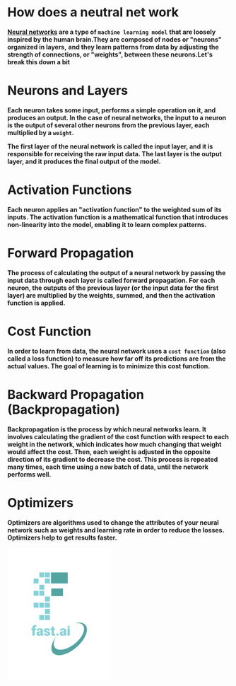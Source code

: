 # How does a neutral net work
**[Neural networks](https://theconversation.com/what-is-a-neural-network-a-computer-scientist-explains-151897)  are a type of `machine learning model`**
**that are loosely inspired by the human brain.They are composed of nodes or "neurons" organized in layers,**
**and they learn patterns from data by adjusting the strength of connections, or "weights", between these neurons.Let's break this down a bit**

# Neurons and Layers
**Each neuron takes some input, performs a simple operation on it, and produces an output. In the case of neural networks,
the input to a neuron is the output of several other neurons from the previous layer, each multiplied by a `weight`.**

**The first layer of the neural network is called the input layer, and it is responsible for receiving the raw input data. 
The last layer is the output layer, and it produces the final output of the model.** 

# Activation Functions
**Each neuron applies an "activation function" to the weighted sum of its inputs.
The activation function is a mathematical function that introduces non-linearity into the model, enabling it to learn complex patterns.**

# Forward Propagation
**The process of calculating the output of a neural network by passing the input data through each layer is called forward propagation.
 For each neuron, the outputs of the previous layer (or the input data for the first layer) are multiplied by the weights, summed, and then the activation function is applied.**
 
# Cost Function
**In order to learn from data, the neural network uses a `cost function` (also called a loss function) to measure how far off its predictions are from the actual values.
The goal of learning is to minimize this cost function.**

# Backward Propagation (Backpropagation)
**Backpropagation is the process by which neural networks learn. 
 It involves calculating the gradient of the cost function with respect to each weight in the network, which indicates how much changing that weight would affect the cost.
 Then, each weight is adjusted in the opposite direction of its gradient to decrease the cost. 
 This process is repeated many times, each time using a new batch of data, until the network performs well.**
 
 # Optimizers
 **Optimizers are algorithms used to change the attributes of your neural network such as weights and learning rate in order to reduce the losses.
 Optimizers help to get results faster.**
 
![](/images/logo.png "fast.ai's logo")

